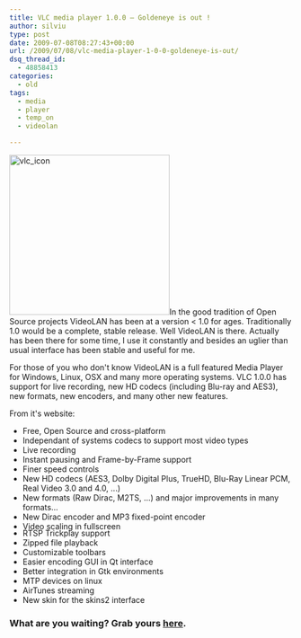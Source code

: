 ```yaml
---
title: VLC media player 1.0.0 – Goldeneye is out !
author: silviu
type: post
date: 2009-07-08T08:27:43+00:00
url: /2009/07/08/vlc-media-player-1-0-0-goldeneye-is-out/
dsq_thread_id:
  - 48858413
categories:
  - old
tags:
  - media
  - player
  - temp_on
  - videolan

---
```

<img decoding="async" loading="lazy" class="alignright size-full wp-image-384" title="vlc_icon" src="http://blog.silviuvulcan.ro/wp-content/uploads/sites/2/2009/07/vlc_icon.jpg" alt="vlc_icon" width="285" height="285" />In the good tradition of Open Source projects VideoLAN has been at a version < 1.0 for ages. Traditionally 1.0 would be a complete, stable release. Well VideoLAN is there. Actually has been there for some time, I use it constantly and besides an uglier than usual interface has been stable and useful for me.

For those of you who don't know VideoLAN is a full featured Media Player for Windows, Linux, OSX and many more operating systems. VLC 1.0.0 has support for live recording, new HD codecs (including Blu-ray and AES3), new formats, new encoders, and many other new features.

From it's website:

<ul class="blue-bullet" style="margin-bottom: -19px">
  <li>
    Free, Open Source and cross-platform
  </li>
  <li>
    Independant of systems codecs to support most video types
  </li>
  <li>
    Live recording
  </li>
  <li>
    Instant pausing and Frame-by-Frame support
  </li>
  <li>
    Finer speed controls
  </li>
  <li>
    New HD codecs (AES3, Dolby Digital Plus, TrueHD, Blu-Ray Linear PCM, Real Video 3.0 and 4.0, ...)
  </li>
  <li>
    New formats (Raw Dirac, M2TS, ...) and major improvements in many formats...
  </li>
  <li>
    New Dirac encoder and MP3 fixed-point encoder
  </li>
  <li>
    Video scaling in fullscreen
  </li>
</ul>

<ul class="blue-bullet2">
  <li>
    RTSP Trickplay support
  </li>
  <li>
    Zipped file playback
  </li>
  <li>
    Customizable toolbars
  </li>
  <li>
    Easier encoding GUI in Qt interface
  </li>
  <li>
    Better integration in Gtk environments
  </li>
  <li>
    MTP devices on linux
  </li>
  <li>
    AirTunes streaming
  </li>
  <li>
    New skin for the skins2 interface
  </li>
</ul>

### What are you waiting? Grab yours <a href="http://www.videolan.org/vlc/" target="_blank" rel="noopener">here</a>.

<div id="_mcePaste" style="overflow: hidden;width: 1px;height: 1px">
  <h2>
    The cross-platform open-source multimedia framework, player and server
  </h2>

  <p>
    VLC media player is a highly portable <strong>multimedia player</strong> and <strong>multimedia framework</strong> capable of reading most audio and video formats (MPEG-2, MPEG-4, H.264, DivX, MPEG-1, mp3, ogg, aac ...) as well as <strong>DVD</strong>s, <strong>Audio CD</strong>s <strong>VCD</strong>s, and various <strong>streaming</strong> protocols. See the <a href="http://www.videolan.org/vlc/features.html">full features list</a>.<br /> It can also be used as a <strong>media converter</strong> or a <a href="http://www.videolan.org/vlc/streaming.html"><strong>server to stream</strong></a> in unicast or <strong>multicast</strong> in IPv4 or <strong>IPv6</strong> on networks.</div>